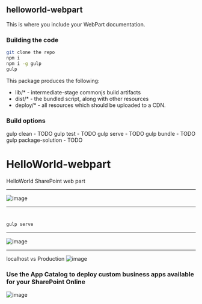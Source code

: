## helloworld-webpart

This is where you include your WebPart documentation.

### Building the code

```bash
git clone the repo
npm i
npm i -g gulp
gulp
```

This package produces the following:

* lib/* - intermediate-stage commonjs build artifacts
* dist/* - the bundled script, along with other resources
* deploy/* - all resources which should be uploaded to a CDN.

### Build options

gulp clean - TODO
gulp test - TODO
gulp serve - TODO
gulp bundle - TODO
gulp package-solution - TODO

# HelloWorld-webpart
HelloWorld SharePoint web part
***
![image](https://user-images.githubusercontent.com/19554935/51755178-ff765980-208b-11e9-969e-85ea4c3c1db3.png)
***
# 
```bash
gulp serve
```
***
![image](https://user-images.githubusercontent.com/19554935/51755984-e9699880-208d-11e9-932b-9661f7713eb9.png)
***
localhost vs Production
![image](https://user-images.githubusercontent.com/19554935/51805022-2d979d00-2236-11e9-866c-bf1ec819a2f3.png)

### Use the App Catalog to deploy custom business apps available for your SharePoint Online
![image](https://user-images.githubusercontent.com/19554935/52082221-38ba3800-256a-11e9-9ee8-946bc557455b.png)
